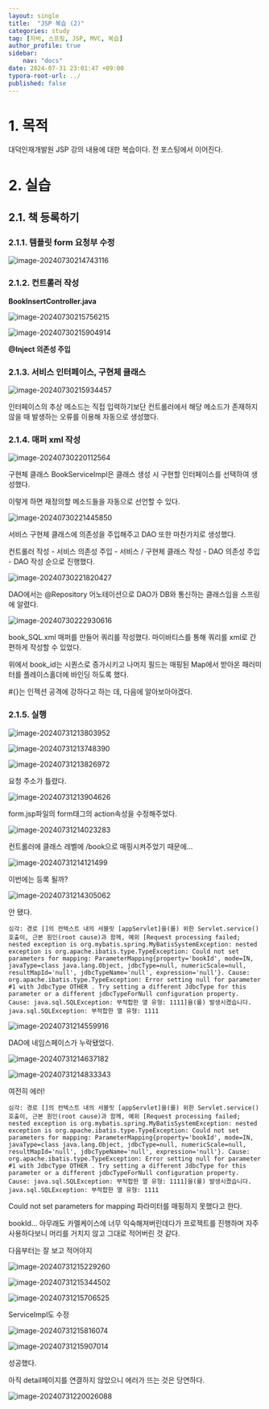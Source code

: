 ```yaml
---
layout: single
title:  "JSP 복습 (2)"
categories: study
tag: [자바, 스프링, JSP, MVC, 복습]
author_profile: true
sidebar:
    nav: "docs"
date: 2024-07-31 23:01:47 +09:00
typora-root-url: ../
published: false
---
```




# 1. 목적

대덕인재개발원 JSP 강의 내용에 대한 복습이다. 전 포스팅에서 이어진다.



# 2. 실습

## 2.1. 책 등록하기



### 2.1.1. 템플릿 form 요청부 수정

![image-20240730214743116](/images/2024-07-30-review-spring-2/image-20240730214743116.png)



### 2.1.2. 컨트롤러 작성

**BookInsertController.java**

![image-20240730215756215](/images/2024-07-30-review-spring-2/image-20240730215756215.png)

![image-20240730215904914](/images/2024-07-30-review-spring-2/image-20240730215904914.png)

**@Inject 의존성 주입**



### 2.1.3. 서비스 인터페이스, 구현체 클래스

![image-20240730215934457](/images/2024-07-30-review-spring-2/image-20240730215934457.png)



인터페이스의 추상 메소드는 직접 입력하기보단 컨트롤러에서 해당 메소드가 존재하지 않을 때 발생하는 오류를 이용해 자동으로 생성했다.



### 2.1.4. 매퍼 xml 작성



![image-20240730220112564](/images/2024-07-30-review-spring-2/image-20240730220112564.png)



구현체 클래스 BookServiceImpl은 클래스 생성 시 구현할 인터페이스를 선택하여 생성했다.

이렇게 하면 재정의할 메소드들을 자동으로 선언할 수 있다.



![image-20240730221445850](/images/2024-07-30-review-spring-2/image-20240730221445850.png)

서비스 구현체 클래스에 의존성을 주입해주고 DAO 또한 마찬가지로 생성했다.



컨트롤러 작성 - 서비스 의존성 주입 - 서비스 / 구현체 클래스 작성  - DAO 의존성 주입 - DAO 작성 순으로 진행했다.





![image-20240730221820427](/images/2024-07-30-review-spring-2/image-20240730221820427.png)

DAO에서는 @Repository 어노테이션으로 DAO가 DB와 통신하는 클래스임을 스프링에 알렸다.



![image-20240730222930616](/images/2024-07-30-review-spring-2/image-20240730222930616.png)

book_SQL.xml 매퍼를 만들어 쿼리를 작성했다. 마이바티스를 통해 쿼리를 xml로 간편하게 작성할 수 있었다. 



위에서 book_id는 시퀀스로 증가시키고 나머지 필드는 매핑된 Map에서 받아온 패러미터를 플레이스홀더에 바인딩 하도록 했다.

#{}는 인젝션 공격에 강하다고 하는 데, 다음에 알아보아야겠다.



### 2.1.5. 실행

![image-20240731213803952](/images/2024-07-30-review-spring-2/image-20240731213803952.png)

![image-20240731213748390](/images/2024-07-30-review-spring-2/image-20240731213748390.png)

![image-20240731213826972](/images/2024-07-30-review-spring-2/image-20240731213826972.png)

요청 주소가 틀렸다.





![image-20240731213904626](/images/2024-07-30-review-spring-2/image-20240731213904626.png)

form.jsp파일의 form태그의 action속성을 수정해주었다.



![image-20240731214023283](/images/2024-07-30-review-spring-2/image-20240731214023283.png)

컨트롤러에 클래스 레벨에 /book으로 매핑시켜주었기 때문에...

![image-20240731214121499](/images/2024-07-30-review-spring-2/image-20240731214121499.png)

이번에는 등록 될까?

![image-20240731214305062](/images/2024-07-30-review-spring-2/image-20240731214305062.png)



안 됐다.

```
심각: 경로 []의 컨텍스트 내의 서블릿 [appServlet]을(를) 위한 Servlet.service() 호출이, 근본 원인(root cause)과 함께, 예외 [Request processing failed; nested exception is org.mybatis.spring.MyBatisSystemException: nested exception is org.apache.ibatis.type.TypeException: Could not set parameters for mapping: ParameterMapping{property='bookId', mode=IN, javaType=class java.lang.Object, jdbcType=null, numericScale=null, resultMapId='null', jdbcTypeName='null', expression='null'}. Cause: org.apache.ibatis.type.TypeException: Error setting null for parameter #1 with JdbcType OTHER . Try setting a different JdbcType for this parameter or a different jdbcTypeForNull configuration property. Cause: java.sql.SQLException: 부적합한 열 유형: 1111]을(를) 발생시켰습니다.
java.sql.SQLException: 부적합한 열 유형: 1111
```



![image-20240731214559916](/images/2024-07-30-review-spring-2/image-20240731214559916.png)

DAO에 네임스페이스가 누락됐었다.

![image-20240731214637182](/images/2024-07-30-review-spring-2/image-20240731214637182.png)

![image-20240731214833343](/images/2024-07-30-review-spring-2/image-20240731214833343.png)

여전히 에러!





```
심각: 경로 []의 컨텍스트 내의 서블릿 [appServlet]을(를) 위한 Servlet.service() 호출이, 근본 원인(root cause)과 함께, 예외 [Request processing failed; nested exception is org.mybatis.spring.MyBatisSystemException: nested exception is org.apache.ibatis.type.TypeException: Could not set parameters for mapping: ParameterMapping{property='bookId', mode=IN, javaType=class java.lang.Object, jdbcType=null, numericScale=null, resultMapId='null', jdbcTypeName='null', expression='null'}. Cause: org.apache.ibatis.type.TypeException: Error setting null for parameter #1 with JdbcType OTHER . Try setting a different JdbcType for this parameter or a different jdbcTypeForNull configuration property. Cause: java.sql.SQLException: 부적합한 열 유형: 1111]을(를) 발생시켰습니다.
java.sql.SQLException: 부적합한 열 유형: 1111
```



Could not set parameters for mapping 파라미터를 매핑하지 못했다고 한다.

bookId... 아무래도 카멜케이스에 너무 익숙해져버린데다가 프로젝트를 진행하며 자주 사용하다보니 머리를 거치지 않고 그대로 적어버린 것 같다.



다음부터는 잘 보고 적어야지



![image-20240731215229260](/images/2024-07-30-review-spring-2/image-20240731215229260.png)



![image-20240731215344502](/images/2024-07-30-review-spring-2/image-20240731215344502.png)



![image-20240731215706525](/images/2024-07-30-review-spring-2/image-20240731215706525.png)

ServiceImpl도 수정



![image-20240731215816074](/images/2024-07-30-review-spring-2/image-20240731215816074.png)

![image-20240731215907014](/images/2024-07-30-review-spring-2/image-20240731215907014.png)

성공했다.

아직 detail페이지를 연결하지 않았으니 에러가 뜨는 것은 당연하다.

![image-20240731220026088](/images/2024-07-30-review-spring-2/image-20240731220026088.png)




